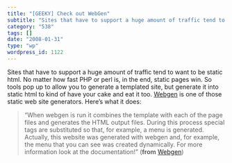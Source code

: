 ```yaml
---
title: "[GEEKY] Check out WebGen"
subtitle: "Sites that have to support a huge amount of traffic tend to want to be static html. No matter how fa..."
category: "538"
tags: []
date: "2008-01-31"
type: "wp"
wordpress_id: 1122
---
```

Sites that have to support a huge amount of traffic tend to want to be static html. No matter how fast PHP or perl is, in the end, static pages win. So tools pop up to allow you to generate a templated site, but generate it into static html to kind of have your cake and eat it too.
[Webgen](http://webgen.rubyforge.org/index.html) is one of those static web site generators. Here’s what it does:

> “When webgen is run it combines the template with each of the page files and generates the HTML output files. During this process special tags are substituted so that, for example, a menu is generated. Actually, this website was generated with webgen and, for example, the menu that you can see was created dynamically. For more information look at the documentation!” (**from** [Webgen](http://webgen.rubyforge.org/index.html))